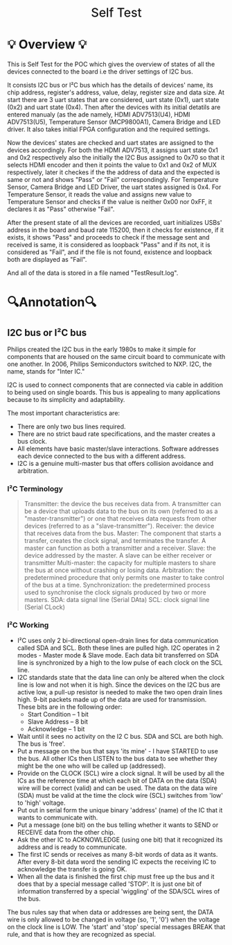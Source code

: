 
<h1 align="center" style="font-weight: 500;">	
	Self Test
</h1>

# :bulb: Overview :bulb:
This is Self Test for the POC which gives the overview of states of all the devices connected to the board i.e the driver settings of I2C bus.

It consists I2C bus or  I²C bus which has the details of devices' name, its chip address, register's address, value, delay, register size and data size. At start there are 3 uart states that are considered, uart state (0x1), uart state (0x2) and uart state (0x4). Then after the devices with its initial detatils are entered manualy (as the ade namely, HDMI ADV7513(U4), HDMI ADV7513(U5), Temperature Sensor (MCP9800A1), Camera Bridge and LED driver. It also takes initial FPGA configuration and the required settings.

Now the devices' states are checked and uart states are assigned to the devices accordingly. For both the HDMI ADV7513, it assigns uart state 0x1 and 0x2 respectively also the initially the I2C Bus assigned to 0x70 so that it selects HDMI encoder and then it points the value to 0x1 and 0x2 of MUX respectively, later it checkes if the the address of data and the expected is same or not and shows "Pass" or "Fail" correspondingly. For Temperature Sensor, Camera Bridge and LED Driver, the uart states assigned is 0x4. For Temperature Sensor, it reads the value and assigns new value to Temperature Sensor and checks if the value is neither 0x00 nor 0xFF, it declares it as "Pass" otherwise "Fail". 

After the present state of all the devices are recorded, uart initializes USBs' address in the board and baud rate 115200, then it checks for existence, if it exists, it shows "Pass" and proceeds to check if the message sent and received is same, it is considered as loopback "Pass" and if its not, it is considered as "Fail", and if the file is not found, existence and loopback both are displayed as "Fail".

And all of the data is stored in a file named "TestResult.log".

# 🔍Annotation:mag:

## I2C bus or  I²C bus
Philips created the I2C bus in the early 1980s to make it simple for components that are housed on the same circuit board to communicate with one another. In 2006, Philips Semiconductors switched to NXP. I2C, the name, stands for "Inter IC."

I2C is used to connect components that are connected via cable in addition to being used on single boards. This bus is appealing to many applications because to its simplicity and adaptability.

The most important characteristics are:

- There are only two bus lines required.
- There are no strict baud rate specifications, and the master creates a bus clock.
- All elements have basic master/slave interactions. Software addresses each device connected to the bus with a different address.
- I2C is a genuine multi-master bus that offers collision avoidance and arbitration.

### I²C Terminology
>Transmitter: the device the bus receives data from. A transmitter can be a device that uploads data to the bus on its own (referred to as a "master-transmitter") or one that receives data requests from other devices (referred to as a "slave-transmitter").
>Receiver: the device that receives data from the bus.
>Master: The component that starts a transfer, creates the clock signal, and terminates the transfer. A master can function as both a transmitter and a receiver.
>Slave: the device addressed by the master. A slave can be either receiver or transmitter
>Multi-master: the capacity for multiple masters to share the bus at once without crashing or losing data.
>Arbitration: the predetermined procedure that only permits one master to take control of the bus at a time.
>Synchronization: the predetermined process used to synchronise the clock signals produced by two or more masters.
>SDA: data signal line (Serial DAta)
>SCL: clock signal line (Serial CLock)
### I²C Working
* I²C uses only 2 bi-directional open-drain lines for data communication called SDA and SCL. Both these lines are pulled high. I2C operates in 2 modes - Master mode & Slave mode. Each data bit transferred on SDA line is synchronized by a high to the low pulse of each clock on the SCL line.
* I2C standards state that the data line can only be altered when the clock line is low and not when it is high. Since the devices on the I2C bus are active low, a pull-up resistor is needed to make the two open drain lines high. 9-bit packets made up of the data are used for transmission. These bits are in the following order:
	*  Start Condition – 1 bit
	*  Slave Address – 8 bit
	*  Acknowledge – 1 bit
* Wait until it sees no activity on the I2 C bus. SDA and SCL are both high. The bus is 'free'.
* Put a message on the bus that says 'its mine' - I have STARTED to use the bus. All other ICs then LISTEN to the bus data to see whether they might be the one who will be called up (addressed).
* Provide on the CLOCK (SCL) wire a clock signal. It will be used by all the ICs as the reference time at which each bit of DATA on the data (SDA) wire will be correct (valid) and can be used. The data on the data wire (SDA) must be valid at the time the clock wire (SCL) switches from 'low' to 'high' voltage.
* Put out in serial form the unique binary 'address' (name) of the IC that it wants to communicate with.
* Put a message (one bit) on the bus telling whether it wants to SEND or RECEIVE data from the other chip.
* Ask the other IC to ACKNOWLEDGE (using one bit) that it recognized its address and is ready to communicate.
* The first IC sends or receives as many 8-bit words of data as it wants. After every 8-bit data word the sending IC expects the receiving IC to acknowledge the transfer is going OK.
* When all the data is finished the first chip must free up the bus and it does that by a special message called 'STOP'. It is just one bit of information transferred by a special 'wiggling' of the SDA/SCL wires of the bus.

The bus rules say that when data or addresses are being sent, the DATA wire is only allowed to be changed in voltage (so, '1', '0') when the voltage on the clock line is LOW. The 'start' and 'stop' special messages BREAK that rule, and that is how they are recognized as special.
